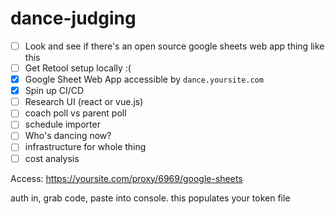 # dance-judging

- [ ] Look and see if there's an open source google sheets web app thing like this
- [ ] Get Retool setup locally :(
- [x] Google Sheet Web App accessible by `dance.yoursite.com`
- [x] Spin up CI/CD
- [ ] Research UI (react or vue.js)
- [ ] coach poll vs parent poll
- [ ] schedule importer
- [ ] Who's dancing now?
- [ ] infrastructure for whole thing
- [ ] cost analysis

Access:
https://yoursite.com/proxy/6969/google-sheets

auth in, grab code, paste into console. this populates your token file